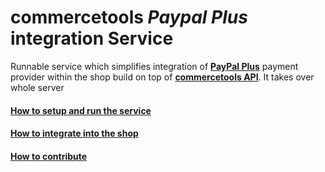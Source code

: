 # commercetools _Paypal Plus_ integration Service

Runnable service which simplifies integration of [**PayPal Plus**](https://www.paypal.com/de/webapps/mpp/paypal-plus) payment provider within the shop build on top of [**commercetools API**](https://commercetools.com). It takes over whole server

#### [How to setup and run the service](/docs/RunningService.md)
#### [How to integrate into the shop](/docs/IntegrationGuide.md)
#### [How to contribute](/docs/Development.md)
